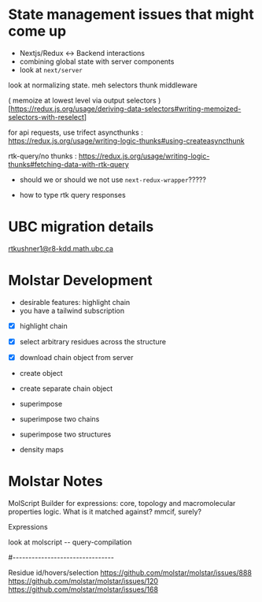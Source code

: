 
# State management issues that might come up

- Nextjs/Redux <-> Backend interactions
- combining global state with server components
- look at `next/server` 


look at normalizing state. meh
selectors
thunk middleware

( memoize at lowest level via output selectors )[https://redux.js.org/usage/deriving-data-selectors#writing-memoized-selectors-with-reselect]

for api requests, use trifect asyncthunks : https://redux.js.org/usage/writing-logic-thunks#using-createasyncthunk

rtk-query/no thunks : https://redux.js.org/usage/writing-logic-thunks#fetching-data-with-rtk-query

- should we or should we not use `next-redux-wrapper`?????

- how to type rtk query responses

# UBC migration details

rtkushner1@r8-kdd.math.ubc.ca

# Molstar Development

* desirable features: highlight chain 
* you have a tailwind subscription

- [x] highlight chain
- [x] select arbitrary residues across the structure

- [x] download chain object from server 

- create object
- create separate chain object

- superimpose 
- superimpose two chains
- superimpose two structures
- density maps



# Molstar Notes

MolScript Builder for expressions: core, topology and macromolecular properties logic. What is it matched against? mmcif, surely?


Expressions

look at molscript -- query-compilation


#--------------------------------

Residue id/hovers/selection
https://github.com/molstar/molstar/issues/888
https://github.com/molstar/molstar/issues/120
https://github.com/molstar/molstar/issues/168

